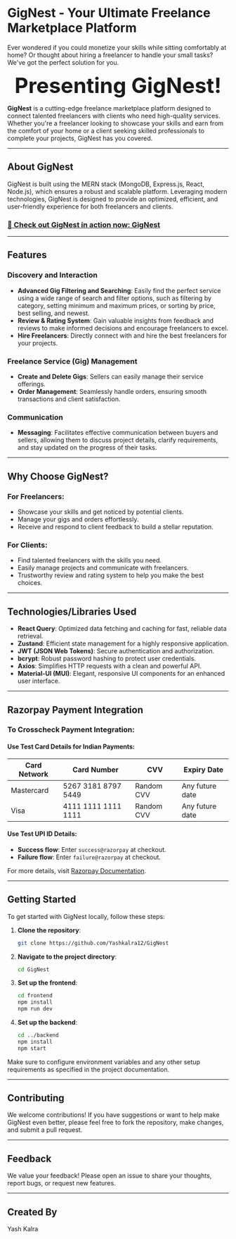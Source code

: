 # GigNest - Your Ultimate Freelance Marketplace Platform

Ever wondered if you could monetize your skills while sitting comfortably at home? Or thought about hiring a freelancer to handle your small tasks? We've got the perfect solution for you.  

<p align="center"><strong><font size="+5">Presenting GigNest!</font></strong></p>  

**GigNest** is a cutting-edge freelance marketplace platform designed to connect talented freelancers with clients who need high-quality services. Whether you're a freelancer looking to showcase your skills and earn from the comfort of your home or a client seeking skilled professionals to complete your projects, GigNest has you covered.

---

## About GigNest  

GigNest is built using the MERN stack (MongoDB, Express.js, React, Node.js), which ensures a robust and scalable platform. Leveraging modern technologies, GigNest is designed to provide an optimized, efficient, and user-friendly experience for both freelancers and clients.  

### [🎉 Check out GigNest in action now: GigNest](https://gig-nest.vercel.app/)  

---

## Features  

### Discovery and Interaction  
- **Advanced Gig Filtering and Searching**: Easily find the perfect service using a wide range of search and filter options, such as filtering by category, setting minimum and maximum prices, or sorting by price, best selling, and newest.  
- **Review & Rating System**: Gain valuable insights from feedback and reviews to make informed decisions and encourage freelancers to excel.  
- **Hire Freelancers**: Directly connect with and hire the best freelancers for your projects.  

### Freelance Service (Gig) Management  
- **Create and Delete Gigs**: Sellers can easily manage their service offerings.  
- **Order Management**: Seamlessly handle orders, ensuring smooth transactions and client satisfaction.  

### Communication  
- **Messaging**: Facilitates effective communication between buyers and sellers, allowing them to discuss project details, clarify requirements, and stay updated on the progress of their tasks.  

---

## Why Choose GigNest?  

### For Freelancers:  
- Showcase your skills and get noticed by potential clients.  
- Manage your gigs and orders effortlessly.  
- Receive and respond to client feedback to build a stellar reputation.  

### For Clients:  
- Find talented freelancers with the skills you need.  
- Easily manage projects and communicate with freelancers.  
- Trustworthy review and rating system to help you make the best choices.  

---

## Technologies/Libraries Used  

- **React Query**: Optimized data fetching and caching for fast, reliable data retrieval.  
- **Zustand**: Efficient state management for a highly responsive application.  
- **JWT (JSON Web Tokens)**: Secure authentication and authorization.  
- **bcrypt**: Robust password hashing to protect user credentials.  
- **Axios**: Simplifies HTTP requests with a clean and powerful API.  
- **Material-UI (MUI)**: Elegant, responsive UI components for an enhanced user interface.  

---

## Razorpay Payment Integration  

### To Crosscheck Payment Integration:  

#### Use Test Card Details for Indian Payments:  
| Card Network | Card Number          | CVV         | Expiry Date       |  
|--------------|----------------------|-------------|-------------------|  
| Mastercard   | 5267 3181 8797 5449 | Random CVV  | Any future date   |  
| Visa         | 4111 1111 1111 1111 | Random CVV  | Any future date   |  

#### Use Test UPI ID Details:  
- **Success flow**: Enter `success@razorpay` at checkout.  
- **Failure flow**: Enter `failure@razorpay` at checkout.  

For more details, visit [Razorpay Documentation](https://razorpay.com/docs/payments/payments/test-card-details/).  

---

## Getting Started  

To get started with GigNest locally, follow these steps:  

1. **Clone the repository**:  
   ```bash
   git clone https://github.com/Yashkalra12/GigNest
   ```

2. **Navigate to the project directory**:  
   ```bash
   cd GigNest
   ```

3. **Set up the frontend**:  
   ```bash
   cd frontend
   npm install
   npm run dev
   ```

4. **Set up the backend**:  
   ```bash
   cd ../backend
   npm install
   npm start
   ```

Make sure to configure environment variables and any other setup requirements as specified in the project documentation.

---

## Contributing  
We welcome contributions! If you have suggestions or want to help make GigNest even better, please feel free to fork the repository, make changes, and submit a pull request.

---

## Feedback  
We value your feedback! Please open an issue to share your thoughts, report bugs, or request new features.

---

## Created By  
Yash Kalra  



